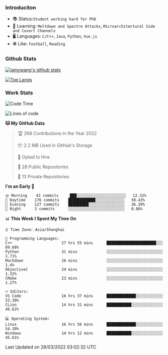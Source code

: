 ### Introduciton

- 📚 Status:`Student working hard for PhD`
- 🔎 Learning: `Meltdown and Spectre Attacks`, `Microarchitectural Side and Covert Channels`
- 🖥️ Languages: `C/C++`, `Java`, `Python`, `Vue.js`
- ⚽ Like: `Football`, `Reading`

### Github Stats

[![iamywang's github stats](https://github-readme-stats.vercel.app/api?username=iamywang&count_private=true&show_icons=true)]()

[![Top Langs](https://github-readme-stats.vercel.app/api/top-langs/?username=iamywang&layout=compact)]()

### Work Stats

<!--START_SECTION:waka-->
![Code Time](http://img.shields.io/badge/Code%20Time-204%20hrs%2059%20mins-blue)

![Lines of code](https://img.shields.io/badge/From%20Hello%20World%20I%27ve%20Written-523%20Thousand%20lines%20of%20code-blue)

**🐱 My GitHub Data** 

> 🏆 268 Contributions in the Year 2022
 > 
> 📦 2.2 MB Used in GitHub's Storage 
 > 
> 💼 Opted to Hire
 > 
> 📜 28 Public Repositories 
 > 
> 🔑 13 Private Repositories  
 > 
**I'm an Early 🐤** 

```text
🌞 Morning    43 commits     ███░░░░░░░░░░░░░░░░░░░░░░   12.32% 
🌆 Daytime    176 commits    ████████████░░░░░░░░░░░░░   50.43% 
🌃 Evening    127 commits    █████████░░░░░░░░░░░░░░░░   36.39% 
🌙 Night      3 commits      ░░░░░░░░░░░░░░░░░░░░░░░░░   0.86%

```


📊 **This Week I Spent My Time On** 

```text
⌚︎ Time Zone: Asia/Shanghai

💬 Programming Languages: 
C++                      27 hrs 55 mins      ██████████████████████░░░   89.68% 
Python                   31 mins             ░░░░░░░░░░░░░░░░░░░░░░░░░   1.71% 
Markdown                 26 mins             ░░░░░░░░░░░░░░░░░░░░░░░░░   1.4% 
ObjectiveC               24 mins             ░░░░░░░░░░░░░░░░░░░░░░░░░   1.32% 
CMake                    23 mins             ░░░░░░░░░░░░░░░░░░░░░░░░░   1.27%

🔥 Editors: 
VS Code                  16 hrs 37 mins      █████████████░░░░░░░░░░░░   53.38% 
CLion                    14 hrs 31 mins      ███████████░░░░░░░░░░░░░░   46.62%

💻 Operating System: 
Linux                    16 hrs 56 mins      █████████████░░░░░░░░░░░░   54.39% 
Windows                  14 hrs 12 mins      ███████████░░░░░░░░░░░░░░   45.61%

```


 Last Updated on 28/03/2022 03:02:32 UTC
<!--END_SECTION:waka-->
